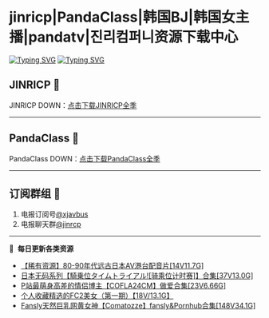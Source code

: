 # jinricp|PandaClass|韩国BJ|韩国女主播|pandatv|진리컴퍼니资源下载中心   
[![Typing SVG](https://readme-typing-svg.herokuapp.com?font=Fira+Code&pause=1000&center=true&vCenter=true&random=true&width=435&lines=所有链接都需要翻墙访问)](https://jinri-cp.neocities.org/free.html)
[![Typing SVG](https://readme-typing-svg.herokuapp.com?font=Fira+Code&pause=1000&center=true&vCenter=true&random=true&width=435&lines=点击进入福利资源下载中心)](https://pandaclass.neocities.org/)
## JINRICP 👋   
JINRICP DOWN：[点击下载JINRICP全季](https://mypikpak.com/s/VODz7HXQoqcX0UrvaXfDtFoPo1)
****
## PandaClass 💯   
PandaClass DOWN：[点击下载PandaClass全季](https://mypikpak.com/s/VOKOTZkoEnkyvCnELVSquM97o1)   
****
## 订阅群组 🔞
1. 电报订阅号[@xjavbus](https://t.me/xjavbus)
2. 电报聊天群[@jinrcp](https://t.me/jinrcp)
**** 
📕 &nbsp;**每日更新各类资源**
<!-- BLOG-POST-LIST:START -->
- [【稀有资源】80-90年代远古日本AV港台配音片[14V11.7G]](https://fuli.rulel.com/493.html)
- [日本无码系列【騎乗位タイムトライアル![骑乘位计时赛]】合集[37V13.0G]](https://fuli.rulel.com/492.html)
- [P站最萌身高差的情侣博主【COFLA24CM】做爱合集[23V6.66G]](https://fuli.rulel.com/491.html)
- [个人收藏精选的FC2美女（第一期）【18V/13.1G】](https://fuli.rulel.com/490.html)
- [Fansly天然巨乳网黄女神【Comatozze】fansly&amp;Pornhub合集[148V34.1G]](https://fuli.rulel.com/484.html)
<!-- BLOG-POST-LIST:END -->
